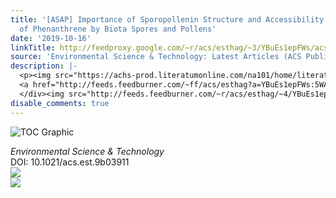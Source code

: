```yaml
---
title: '[ASAP] Importance of Sporopollenin Structure and Accessibility in the Sorption
  of Phenanthrene by Biota Spores and Pollens'
date: '2019-10-16'
linkTitle: http://feedproxy.google.com/~r/acs/esthag/~3/YBuEs1epFWs/acs.est.9b03911
source: 'Environmental Science & Technology: Latest Articles (ACS Publications)'
description: |-
  <p><img src="https://achs-prod.literatumonline.com/na101/home/literatum/publisher/achs/journals/content/esthag/0/esthag.ahead-of-print/acs.est.9b03911/20191016/images/medium/es9b03911_0007.gif" alt="TOC Graphic"/></p><div><cite>Environmental Science & Technology</cite></div><div>DOI: 10.1021/acs.est.9b03911</div><div class="feedflare">
  <a href="http://feeds.feedburner.com/~ff/acs/esthag?a=YBuEs1epFWs:5WAakJTJmAw:yIl2AUoC8zA"><img src="http://feeds.feedburner.com/~ff/acs/esthag?d=yIl2AUoC8zA" border="0"></img></a>
  </div><img src="http://feeds.feedburner.com/~r/acs/esthag/~4/YBuEs1epFWs" ...
disable_comments: true
---
```

<p><img src="https://achs-prod.literatumonline.com/na101/home/literatum/publisher/achs/journals/content/esthag/0/esthag.ahead-of-print/acs.est.9b03911/20191016/images/medium/es9b03911_0007.gif" alt="TOC Graphic"/></p><div><cite>Environmental Science & Technology</cite></div><div>DOI: 10.1021/acs.est.9b03911</div><div class="feedflare">
<a href="http://feeds.feedburner.com/~ff/acs/esthag?a=YBuEs1epFWs:5WAakJTJmAw:yIl2AUoC8zA"><img src="http://feeds.feedburner.com/~ff/acs/esthag?d=yIl2AUoC8zA" border="0"></img></a>
</div><img src="http://feeds.feedburner.com/~r/acs/esthag/~4/YBuEs1epFWs" ...